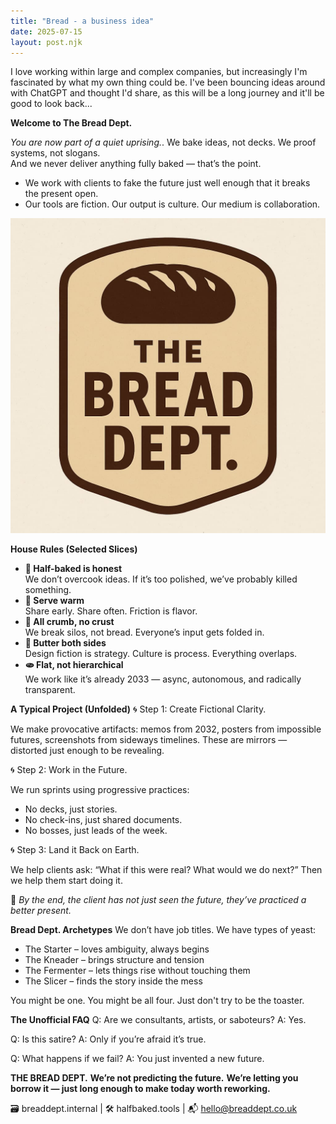 ```yaml
---
title: "Bread - a business idea"
date: 2025-07-15
layout: post.njk
---
```


I love working within large and complex companies, but increasingly I'm fascinated by what my own thing could be. I've been bouncing ideas around with ChatGPT and thought I'd share, as this will be a long journey and it'll be good to look back...

**Welcome to The Bread Dept.**

*You are now part of a quiet uprising.*. 
We bake ideas, not decks. We proof systems, not slogans.  
And we never deliver anything fully baked — that’s the point.  
- We work with clients to fake the future just well enough that it breaks the present open.
- Our tools are fiction. Our output is culture. Our medium is collaboration.

![BreadDept](/images/breaddept.jpg)

**House Rules (Selected Slices)**
- **🥖 Half-baked is honest**  
    We don’t overcook ideas. If it’s too polished, we’ve probably killed something.
- **🍞 Serve warm**  
    Share early. Share often. Friction is flavor.
- **🥐 All crumb, no crust**  
    We break silos, not bread. Everyone’s input gets folded in.
- **🧈 Butter both sides**  
    Design fiction is strategy. Culture is process. Everything overlaps.
- **🫓 Flat, not hierarchical**  
    We work like it’s already 2033 — async, autonomous, and radically transparent.

**A Typical Project (Unfolded)**
🌀 Step 1: Create Fictional Clarity.

We make provocative artifacts: memos from 2032, posters from impossible futures, screenshots from sideways timelines. These are mirrors — distorted just enough to be revealing.

🌀 Step 2: Work in the Future.

We run sprints using progressive practices:
- No decks, just stories.
- No check-ins, just shared documents.
- No bosses, just leads of the week.

🌀 Step 3: Land it Back on Earth.

We help clients ask: “What if this were real? What would we do next?”
Then we help them start doing it.

🧠 *By the end, the client has not just seen the future, they’ve practiced a better present.*

**Bread Dept. Archetypes**
We don’t have job titles. We have types of yeast:
- The Starter – loves ambiguity, always begins
- The Kneader – brings structure and tension
- The Fermenter – lets things rise without touching them
- The Slicer – finds the story inside the mess

You might be one. You might be all four.
Just don't try to be the toaster.

**The Unofficial FAQ**
Q: Are we consultants, artists, or saboteurs?
A: Yes.

Q: Is this satire?
A: Only if you’re afraid it’s true.

Q: What happens if we fail?
A: You just invented a new future.


**THE BREAD DEPT.**
**We’re not predicting the future.**
**We’re letting you borrow it — just long enough to make today worth reworking.**

🗃 breaddept.internal | 🛠 halfbaked.tools | 📬 hello@breaddept.co.uk


